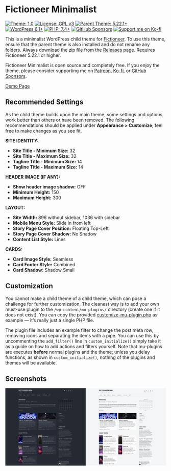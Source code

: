 # Fictioneer Minimalist

<p>
  <a href="https://github.com/Tetrakern/fictioneer"><img alt="Theme: 1.0" src="https://img.shields.io/badge/theme-1.0-blue?style=flat" /></a>
  <a href="LICENSE.md"><img alt="License: GPL v3" src="https://img.shields.io/badge/license-GPL%20v3-blue?style=flat" /></a>
  <a href="https://github.com/Tetrakern/fictioneer"><img alt="Parent Theme: 5.22.1+" src="https://img.shields.io/badge/parent-%3E%3D5.22.1-blue?style=flat" /></a>
  <a href="https://wordpress.org/download/"><img alt="WordPress 6.1+" src="https://img.shields.io/badge/WordPress-%3E%3D6.1-blue?style=flat" /></a>
  <a href="https://www.php.net/"><img alt="PHP: 7.4+" src="https://img.shields.io/badge/php-%3E%3D7.4-blue?logoColor=white&style=flat" /></a>
  <a href="https://github.com/sponsors/Tetrakern"><img alt="GitHub Sponsors" src="https://img.shields.io/github/sponsors/tetrakern" /></a>
  <a href="https://ko-fi.com/tetrakern"><img alt="Support me on Ko-fi" src="https://img.shields.io/badge/-Ko--fi-FF5E5B?logo=kofi&logoColor=white&style=flat&labelColor=434B57" /></a>
</p>

This is a minimalist WordPress child theme for [Fictioneer](https://github.com/Tetrakern/fictioneer). To use this theme, ensure that the parent theme is also installed and do not rename any folders. Always download the zip file from the [Releases](https://github.com/Tetrakern/fictioneer-minimalist/releases) page. Requires Fictioneer 5.22.1 or higher.

Fictioneer Minimalist is open source and completely free. If you enjoy the theme, please consider supporting me on [Patreon](https://www.patreon.com/tetrakern), [Ko-fi](https://ko-fi.com/tetrakern), or [GitHub Sponsors](https://github.com/sponsors/Tetrakern).

[Demo Page](https://minimalist.fictioneer-theme.com/)

## Recommended Settings

As the child theme builds upon the main theme, some settings and options work better than others or have been removed. The following recommendations should be applied under **Appearance > Customize**; feel free to make changes as you see fit.

**SITE IDENTITY:**
* **Site Title - Minimum Size:** 32
* **Site Title - Maximum Size:** 32
* **Tagline Title - Minimum Size:** 14
* **Tagline Title - Maximum Size:** 14

**HEADER IMAGE (IF ANY):**
* **Show header image shadow:** OFF
* **Minimum Height:** 150
* **Maximum Height:** 300

**LAYOUT:**
* **Site Width:** 896 without sidebar, 1036 with sidebar
* **Mobile Menu Style:** Slide in from left
* **Story Page Cover Position:** Floating Top-Left
* **Story Page Cover Shadow:** No Shadow
* **Content List Style:** Lines

**CARDS:**
* **Card Image Style:** Seamless
* **Card Footer Style:** Combined
* **Card Shadow:** Shadow Small

## Customization

You cannot make a child theme of a child theme, which can pose a challenge for further customization. The cleanest way is to add your own must-use plugin to the `/wp-content/mu-plugins/` directory (create one if it does not exist). You can copy the provided [customize-mu-plugin.php](customize-mu-plugin.php) as example — it’s really just a single PHP file.

The plugin file includes an example filter to change the post meta row, removing icons and separating the items with a pipe. You can use this by uncommenting the `add_filter()` line in `custom_initialize()` simply take it as a guide on how to add actions and filters yourself. Note that mu-plugins are executes **before** normal plugins and the theme; unless you delay functions, as shown in `custom_initialize()`, nothing of the plugins and themes will be available.

## Screenshots

![Screenshot Collage](repo/assets/fictioneer_minimalist.jpg?raw=true)
